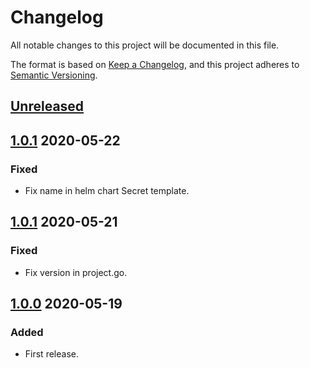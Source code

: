 # Changelog

All notable changes to this project will be documented in this file.

The format is based on [Keep a Changelog](https://keepachangelog.com/en/1.0.0/),
and this project adheres to [Semantic Versioning](https://semver.org/spec/v2.0.0.html).

## [Unreleased]

## [1.0.1] 2020-05-22

### Fixed

- Fix name in helm chart Secret template.

## [1.0.1] 2020-05-21

### Fixed

- Fix version in project.go.

## [1.0.0] 2020-05-19

### Added

- First release.

[Unreleased]: https://github.com/giantswarm/etcd-backup-operator/compare/v1.0.2...HEAD
[1.0.2]: https://github.com/giantswarm/etcd-backup-operator/compare/v1.0.1...1.0.2
[1.0.1]: https://github.com/giantswarm/etcd-backup-operator/compare/v1.0.0...1.0.1
[1.0.0]: https://github.com/giantswarm/etcd-backup-operator/releases/tag/v1.0.0
